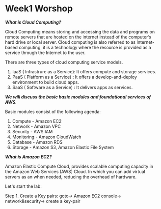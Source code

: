 <h1>Week1 Worshop</h1>

***What is Cloud Computing?***

Cloud Computing means storing and accessing the data and programs on remote servers that are hosted on the internet instead of the computer’s hard drive or local server. Cloud computing is also referred to as Internet-based computing, it is a technology where the resource is provided as a service through the Internet to the user.

There are three types of cloud computing service models.
1. IaaS ( Infrastrure as a Service): It offers compute and storage services.
2. PaaS ( Platform as a Service) : It offers a develop-and-deploy environment to build cloud apps.
3. SaaS ( Software as a Service) : It delivers apps as services.

 ***We will discuss the basic basic modules and foundational services of AWS.***

Basic modules consist of the following agenda:

1. Compute - Amazon EC2
2. Network - Amazon VPC
3. Security - AWS IAM
4. Monitoring - Amazon CloudWatch
5. Database - Amazon RDS
6. Storage - Amazon S3, Amazon Elastic File System

***What is Amazon EC2?***

Amazon Elastic Compute Cloud, provides scalable computing capacity in the Amazon Web Services (AWS) Cloud. In which you can add virtual servers as an when needed, reducing the overhead of hardware.

Let's start the lab:

Step 1. Create a Key pairs: goto-> Amazon EC2 console-> network&security-> create a key-pair
   



